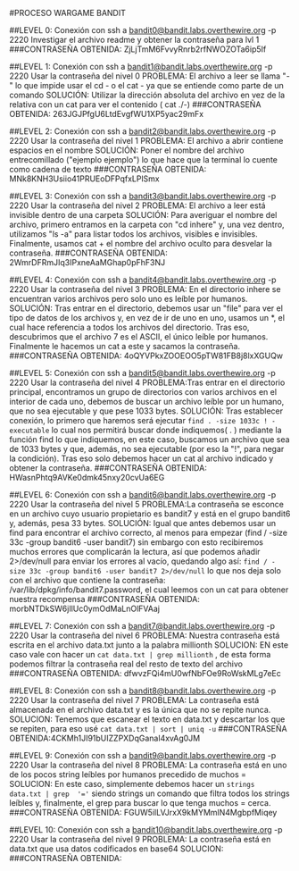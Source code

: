 #PROCESO WARGAME BANDIT

##LEVEL 0:
Conexión con ssh a bandit0@bandit.labs.overthewire.org -p 2220
Investigar el archivo readme y obtener la contraseña para lvl 1
###CONTRASEÑA OBTENIDA: ZjLjTmM6FvvyRnrb2rfNWOZOTa6ip5If

##LEVEL 1:
Conexión con ssh a bandit1@bandit.labs.overthewire.org -p 2220
Usar la contraseña del nivel 0
PROBLEMA: El archivo a leer se llama "-" lo que impide usar el cd - o el cat - ya que se entiende como parte de un comando
SOLUCIÓN: Utilizar la dirección absoluta del archivo en vez de la relativa con un cat para ver el contenido ( cat ./-)
###CONTRASEÑA OBTENIDA: 263JGJPfgU6LtdEvgfWU1XP5yac29mFx

##LEVEL 2:
Conexión con ssh a bandit2@bandit.labs.overthewire.org -p 2220
Usar la contraseña del nivel 1
PROBLEMA: El archivo a abrir contiene espacios en el nombre
SOLUCIÓN: Poner el nombre del archivo entrecomillado ("ejemplo ejemplo") lo que hace que la terminal lo cuente como cadena de texto
###CONTRASEÑA OBTENIDA: MNk8KNH3Usiio41PRUEoDFPqfxLPlSmx

##LEVEL 3:
Conexión con ssh a bandit3@bandit.labs.overthewire.org -p 2220
Usar la contraseña del nivel 2
PROBLEMA: El archivo a leer está invisible dentro de una carpeta
SOLUCIÓN: Para averiguar el nombre del archivo, primero entramos en la carpeta con "cd inhere" y, una vez dentro, utilizamos "ls -a" para listar todos los archivos, visibles e invisibles. Finalmente, usamos cat + el nombre del archivo oculto para desvelar la contraseña.
###CONTRASEÑA OBTENIDA: 2WmrDFRmJIq3IPxneAaMGhap0pFhF3NJ

##LEVEL 4:
Conexión con ssh a bandit4@bandit.labs.overthewire.org -p 2220
Usar la contraseña del nivel 3
PROBLEMA: En el directorio inhere se encuentran varios archivos pero solo uno es leíble por humanos.
SOLUCIÓN: Tras entrar en el directorio, debemos usar un "file" para ver el tipo de datos de los archivos y, en vez de ir de uno en uno, usamos un *, el cual hace referencia a todos los archivos del directorio. Tras eso, descubrimos que el archivo 7 es el ASCII, el único leíble por humanos. Finalmente le hacemos un cat a este y sacamos la contraseña.
###CONTRASEÑA OBTENIDA: 4oQYVPkxZOOEOO5pTW81FB8j8lxXGUQw

##LEVEL 5:
Conexión con ssh a bandit5@bandit.labs.overthewire.org -p 2220
Usar la contraseña del nivel 4
PROBLEMA:Tras entrar en el directorio principal, encontramos un grupo de directorios con varios archivos en el interior de cada uno, debemos de buscar un archivo leíble por un humano, que no sea ejecutable y que pese 1033 bytes.
SOLUCIÓN: Tras establecer conexión, lo primero que haremos será ejecutar `find . -size 1033c ! -executable` lo cual nos permitirá buscar donde indiquemos( . ) mediante la función find lo que indiquemos, en este caso, buscamos un archivo que sea de 1033 bytes y que, además, no sea ejecutable (por eso la "!", para negar la condición). Tras eso solo debemos hacer un cat al archivo indicado y obtener la contraseña.
###CONTRASEÑA OBTENIDA: HWasnPhtq9AVKe0dmk45nxy20cvUa6EG

##LEVEL 6:
Conexión con ssh a bandit6@bandit.labs.overthewire.org -p 2220
Usar la contraseña del nivel 5
PROBLEMA:La contraseña se esconce en un archivo cuyo usuario propietario es bandit7 y está en el grupo bandit6 y, además, pesa 33 bytes.
SOLUCIÓN: Igual que antes debemos usar un find para encontrar el archivo correcto, al menos para empezar (find / -size 33c -group bandit6 -user bandit7) sin embargo con esto recibiremos muchos errores que complicarán la lectura, así que podemos añadir 2>/dev/null para enviar los errores al vacío, quedando algo así: `find / -size 33c -group bandit6 -user bandit7 2>/dev/null` lo que nos deja solo con el archivo que contiene la contraseña: /var/lib/dpkg/info/bandit7.password, el cual leemos con un cat para obtener nuestra recompensa
###CONTRASEÑA OBTENIDA: morbNTDkSW6jIlUc0ymOdMaLnOlFVAaj

##LEVEL 7:
Conexión con ssh a bandit7@bandit.labs.overthewire.org -p 2220
Usar la contraseña del nivel 6
PROBLEMA: Nuestra contraseña está escrita en el archivo data.txt junto a la palabra millionth
SOLUCION: EN este caso vale con hacer un `cat data.txt | grep millionth` , de esta forma podemos filtrar la contraseña real del resto de texto del archivo
###CONTRASEÑA OBTENIDA: dfwvzFQi4mU0wfNbFOe9RoWskMLg7eEc

##LEVEL 8:
Conexión con ssh a bandit8@bandit.labs.overthewire.org -p 2220
Usar la contraseña del nivel 7
PROBLEMA: La contraseña está almacenada en el archivo data.txt y es la única que no se repite nunca.
SOLUCION: Tenemos que escanear el texto en data.txt y descartar los que se repiten, para eso usé `cat data.txt | sort | uniq -u`
###CONTRASEÑA OBTENIDA:4CKMh1JI91bUIZZPXDqGanal4xvAg0JM

##LEVEL 9:
Conexión con ssh a bandit9@bandit.labs.overthewire.org -p 2220
Usar la contraseña del nivel 8
PROBLEMA: La contraseña está en uno de los pocos string leíbles por humanos precedido de muchos =
SOLUCION:  En este caso, simplemente debemos hacer un `strings data.txt | grep  '='` siendo strings un comando que filtra todos los strings leíbles y, finalmente, el grep para buscar lo que tenga muchos = cerca.
###CONTRASEÑA OBTENIDA: FGUW5ilLVJrxX9kMYMmlN4MgbpfMiqey

##LEVEL 10:
Conexión con ssh a bandit10@bandit.labs.overthewire.org -p 2220
Usar la contraseña del nivel 9
PROBLEMA: La contraseña está en data.txt que usa datos codificados en base64
SOLUCION:
###CONTRASEÑA OBTENIDA: